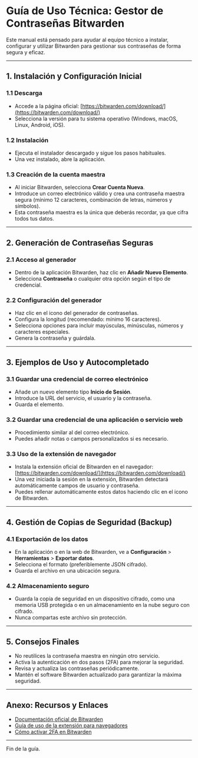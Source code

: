 # Guía de Uso Técnica: Gestor de Contraseñas Bitwarden

Este manual está pensado para ayudar al equipo técnico a instalar, configurar y utilizar Bitwarden para gestionar sus contraseñas de forma segura y eficaz.

---

## 1. Instalación y Configuración Inicial

### 1.1 Descarga

- Accede a la página oficial: [https://bitwarden.com/download/](https://bitwarden.com/download/)
- Selecciona la versión para tu sistema operativo (Windows, macOS, Linux, Android, iOS).

### 1.2 Instalación

- Ejecuta el instalador descargado y sigue los pasos habituales.
- Una vez instalado, abre la aplicación.

### 1.3 Creación de la cuenta maestra

- Al iniciar Bitwarden, selecciona **Crear Cuenta Nueva**.
- Introduce un correo electrónico válido y crea una contraseña maestra segura (mínimo 12 caracteres, combinación de letras, números y símbolos).
- Esta contraseña maestra es la única que deberás recordar, ya que cifra todos tus datos.

---

## 2. Generación de Contraseñas Seguras

### 2.1 Acceso al generador

- Dentro de la aplicación Bitwarden, haz clic en **Añadir Nuevo Elemento**.
- Selecciona **Contraseña** o cualquier otra opción según el tipo de credencial.

### 2.2 Configuración del generador

- Haz clic en el icono del generador de contraseñas.
- Configura la longitud (recomendado: mínimo 16 caracteres).
- Selecciona opciones para incluir mayúsculas, minúsculas, números y caracteres especiales.
- Genera la contraseña y guárdala.

---

## 3. Ejemplos de Uso y Autocompletado

### 3.1 Guardar una credencial de correo electrónico

- Añade un nuevo elemento tipo **Inicio de Sesión**.
- Introduce la URL del servicio, el usuario y la contraseña.
- Guarda el elemento.

### 3.2 Guardar una credencial de una aplicación o servicio web

- Procedimiento similar al del correo electrónico.
- Puedes añadir notas o campos personalizados si es necesario.

### 3.3 Uso de la extensión de navegador

- Instala la extensión oficial de Bitwarden en el navegador: [https://bitwarden.com/download/](https://bitwarden.com/download/)
- Una vez iniciada la sesión en la extensión, Bitwarden detectará automáticamente campos de usuario y contraseña.
- Puedes rellenar automáticamente estos datos haciendo clic en el icono de Bitwarden.

---

## 4. Gestión de Copias de Seguridad (Backup)

### 4.1 Exportación de los datos

- En la aplicación o en la web de Bitwarden, ve a **Configuración** > **Herramientas** > **Exportar datos**.
- Selecciona el formato (preferiblemente JSON cifrado).
- Guarda el archivo en una ubicación segura.

### 4.2 Almacenamiento seguro

- Guarda la copia de seguridad en un dispositivo cifrado, como una memoria USB protegida o en un almacenamiento en la nube seguro con cifrado.
- Nunca compartas este archivo sin protección.

---

## 5. Consejos Finales

- No reutilices la contraseña maestra en ningún otro servicio.
- Activa la autenticación en dos pasos (2FA) para mejorar la seguridad.
- Revisa y actualiza las contraseñas periódicamente.
- Mantén el software Bitwarden actualizado para garantizar la máxima seguridad.

---

## Anexo: Recursos y Enlaces

- [Documentación oficial de Bitwarden](https://bitwarden.com/help/)
- [Guía de uso de la extensión para navegadores](https://bitwarden.com/help/article/browser-extension/)
- [Cómo activar 2FA en Bitwarden](https://bitwarden.com/help/article/two-step-login/)

---

Fin de la guía.
